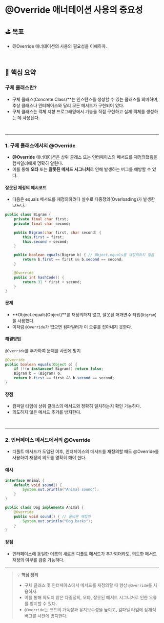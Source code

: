 # @Override 애너테이션 사용의 중요성

## ⛳️ 목표

- @Override 애너테이션의 사용의 필요성을 이해하자.

<br>

## 📄 핵심 요약

### 구체 클래스란?
- 구체 클래스(Concrete Class)**는 인스턴스를 생성할 수 있는 클래스를 의미하며, 추상 클래스나 인터페이스와 달리 모든 메서드가 구현되어 있다.
- 구체 클래스는 객체 지향 프로그래밍에서 기능을 직접 구현하고 실제 객체를 생성하는 데 사용된다.

<br>

---

### 1. 구체 클래스에서의 @Override

- **@Override** 애너테이션은 상위 클래스 또는 인터페이스의 메서드를 재정의했음을 컴파일러에게 명확히 알린다.
- 이를 통해 **오타** 또는 **잘못된 메서드 시그니처**로 인해 발생하는 버그를 예방할 수 있다.

#### 잘못된 재정의 예시코드

- 다음은 equals 메서드를 재정의하려다 실수로 다중정의(Overloading)가 발생한 코드다.

```java
public class Bigram {
    private final char first;
    private final char second;

    public Bigram(char first, char second) {
        this.first = first;
        this.second = second;
    }

    public boolean equals(Bigram b) { // Object.equals를 재정의하지 않음
        return b.first == first && b.second == second;
    }

    @Override
    public int hashCode() {
        return 31 * first + second;
    }
}
```

#### 문제
- **Object.equals(Object)**를 재정의하지 않고, 잘못된 매개변수 타입(`Bigram`)을 사용했다.
- 이처럼 `@Override`가 없으면 컴파일러가 이 오류를 잡아내지 못한다.

#### 해결방법
`@Override`를 추가하여 문제를 사전에 방지
```java
@Override
public boolean equals(Object o) {
    if (!(o instanceof Bigram)) return false;
    Bigram b = (Bigram) o;
    return b.first == first && b.second == second;
}
```

#### 장점
- 컴파일 타임에 상위 클래스의 메서드와 정확히 일치하는지 확인 가능하다.
- 의도하지 않은 메서드 추가를 방지한다.

<br>

---

### 2. 인터페이스 메서드에서의 @Override

- 디폴트 메서드가 도입된 이후, 인터페이스의 메서드를 재정의할 때도 @Override를 사용하여 재정의 의도를 명확히 해야 한다.

#### 예시
```java
interface Animal {
    default void sound() {
        System.out.println("Animal sound");
    }
}

public class Dog implements Animal {
    @Override
    public void sound() { // 올바른 재정의
        System.out.println("Dog barks");
    }
}
```

#### 장점
- 인터페이스에 동일한 이름의 새로운 디폴트 메서드가 추가되더라도, 의도한 메서드 재정의 여부를 검증 가능하다.

---

> 💡 **핵심 정리**
>
> - 구체 클래스 및 인터페이스에서 메서드를 재정의할 때 항상 `@Override`를 사용하자.
> - 이를 통해 의도치 않은 다중정의, 오타, 잘못된 메서드 시그니처로 인한 오류를 방지할 수 있다.
> - `@Override`는 코드의 가독성과 유지보수성을 높이고, 컴파일 타임에 잠재적 버그를 사전에 방지한다.